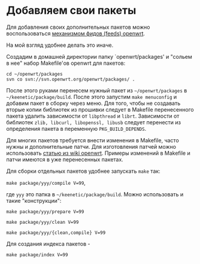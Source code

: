 # Добавляем свои пакеты #

Для добавления своих дополнительных пакетов можно воспользоваться [механизмом фидов (feeds) openwrt](http://wiki.openwrt.org/doc/devel/feeds).

На мой взгляд удобнее делать это иначе.

Создадим в домашней директории папку `openwrt/packages' и "сольем в нее" набор Makefile'ов openwrt для пакетов:
```
cd ~/openwrt/packages
svn co svn://svn.openwrt.org/openwrt/packages/ .
```

После этого руками перенесем нужный пакет из `~/openwrt/packages` в `~/keenetic/package/build`. После этого запустим `make menuconfig` и добавим пакет в сборку через меню. Для того, чтобы не создавать вторые копии библиотек из прошивки следует в Makefile перенесенного пакета удалить зависимости от `libpthread` и `librt`. Зависимости от библиотек `zlib, libcurl, libopenssl, libusb` следует перенести из определения пакета в переменную `PKG_BUILD_DEPENDS`.

Для многих пакетов требуется внести изменения в Makefile, часто нужны и дополнительные патчи. Для изготовления патчей можно использовать [статью из wiki openwrt](http://wiki.openwrt.org/doc/devel/patches). Примеры изменений в Makefile и патчи имеются в уже перенесенных пакетах.

Для сборки отдельных пакетов удобнее запускать `make` так:

`make package/yyy/compile V=99`,

где `yyy` это папка в `~/keenetic/package/build`. Можно использовать и такие "конструкции":

`make package/yyy/prepare V=99`

`make package/yyy/clean V=99`

`make package/yyy/{clean,compile} V=99`

Для создания индекса пакетов -

`make package/index V=99`